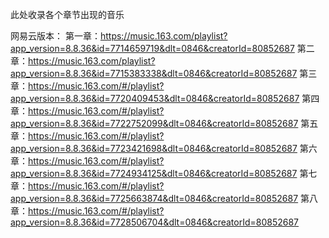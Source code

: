此处收录各个章节出现的音乐

网易云版本：
第一章：https://music.163.com/playlist?app_version=8.8.36&id=7714659719&dlt=0846&creatorId=80852687
第二章：https://music.163.com/playlist?app_version=8.8.36&id=7715383338&dlt=0846&creatorId=80852687
第三章：https://music.163.com/#/playlist?app_version=8.8.36&id=7720409453&dlt=0846&creatorId=80852687
第四章：https://music.163.com/#/playlist?app_version=8.8.36&id=7722752099&dlt=0846&creatorId=80852687
第五章：https://music.163.com/#/playlist?app_version=8.8.36&id=7723421698&dlt=0846&creatorId=80852687
第六章：https://music.163.com/#/playlist?app_version=8.8.36&id=7724934125&dlt=0846&creatorId=80852687
第七章：https://music.163.com/#/playlist?app_version=8.8.36&id=7725663874&dlt=0846&creatorId=80852687
第八章：https://music.163.com/#/playlist?app_version=8.8.36&id=7728506704&dlt=0846&creatorId=80852687
